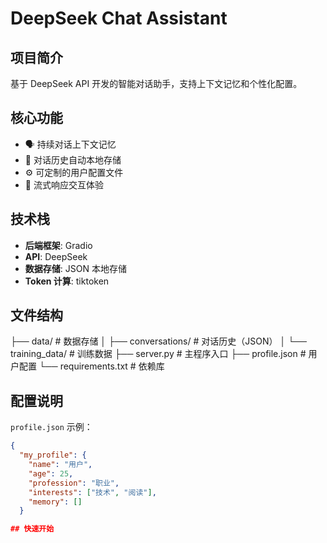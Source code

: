 # DeepSeek Chat Assistant

## 项目简介
基于 DeepSeek API 开发的智能对话助手，支持上下文记忆和个性化配置。

## 核心功能
- 🗣️ 持续对话上下文记忆
- 📂 对话历史自动本地存储
- ⚙️ 可定制的用户配置文件
- 🌊 流式响应交互体验

## 技术栈
- **后端框架**: Gradio
- **API**: DeepSeek
- **数据存储**: JSON 本地存储
- **Token 计算**: tiktoken

## 文件结构
├── data/ # 数据存储
│ ├── conversations/ # 对话历史（JSON）
│ └── training_data/ # 训练数据
├── server.py # 主程序入口
├── profile.json # 用户配置
└── requirements.txt # 依赖库

## 配置说明
`profile.json` 示例：
```json
{
  "my_profile": {
    "name": "用户",
    "age": 25,
    "profession": "职业",
    "interests": ["技术", "阅读"],
    "memory": []
  }

## 快速开始
